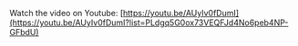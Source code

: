 Watch the video on Youtube: [https://youtu.be/AUyIv0fDumI](https://youtu.be/AUyIv0fDumI?list=PLdgq5G0ox73VEQFJd4No6peb4NP-GFbdU)